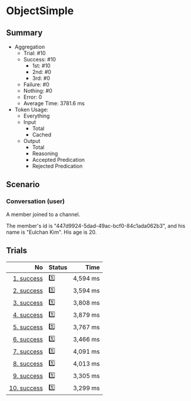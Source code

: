 # ObjectSimple
## Summary
  - Aggregation
    - Trial: #10
    - Success: #10
      - 1st: #10
      - 2nd: #0
      - 3rd: #0
    - Failure: #0
    - Nothing: #0
    - Error: 0
    - Average Time: 3781.6 ms
  - Token Usage:
    - Everything
    - Input
      - Total
      - Cached
    - Output
      - Total
      - Reasoning
      - Accepted Predication
      - Rejected Predication

## Scenario
### Conversation (user)
A member joined to a channel.

The member's id is "447d9924-5dad-49ac-bcf0-84c1ada062b3",
and his name is "Eulchan Kim". His age is 20.

## Trials
No | Status | Time
---:|:-------|------:
[1. success](./trials/1.success.json) | 1️⃣ | 4,594 ms
[2. success](./trials/2.success.json) | 1️⃣ | 3,594 ms
[3. success](./trials/3.success.json) | 1️⃣ | 3,808 ms
[4. success](./trials/4.success.json) | 1️⃣ | 3,879 ms
[5. success](./trials/5.success.json) | 1️⃣ | 3,767 ms
[6. success](./trials/6.success.json) | 1️⃣ | 3,466 ms
[7. success](./trials/7.success.json) | 1️⃣ | 4,091 ms
[8. success](./trials/8.success.json) | 1️⃣ | 4,013 ms
[9. success](./trials/9.success.json) | 1️⃣ | 3,305 ms
[10. success](./trials/10.success.json) | 1️⃣ | 3,299 ms